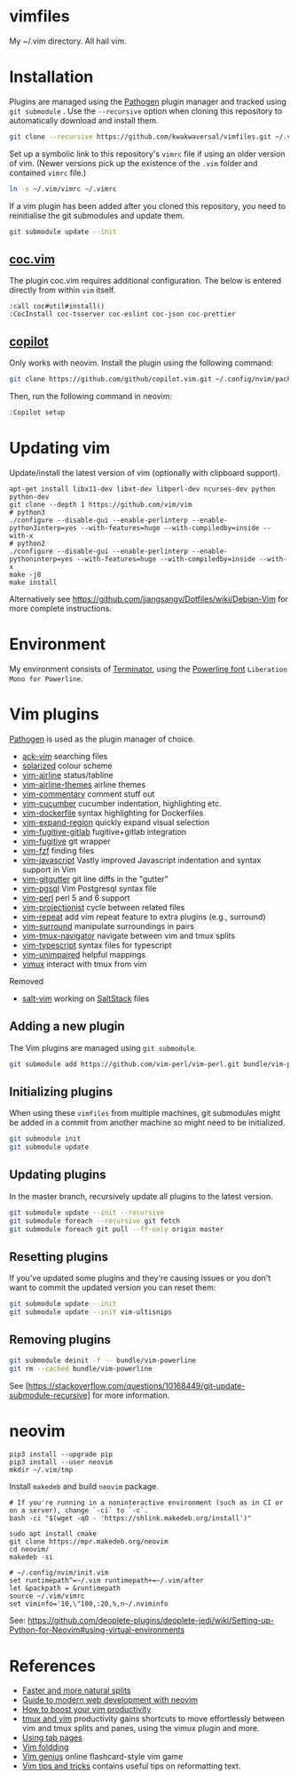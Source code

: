 # vimfiles
My ~/.vim directory. All hail vim.

# Installation
Plugins are managed using the [Pathogen] plugin manager and tracked using `git
submodule` . Use the `--recursive` option when cloning this repository to
automatically download and install them.

```bash
git clone --recursive https://github.com/kwakwaversal/vimfiles.git ~/.vim
```

Set up a symbolic link to this repository's `vimrc` file if using an older
version of vim. (Newer versions pick up the existence of the `.vim` folder and
contained `vimrc` file.)

```bash
ln -s ~/.vim/vimrc ~/.vimrc
```

If a vim plugin has been added after you cloned this repository, you need to
reinitialise the git submodules and update them.

```bash
git submodule update --init
```

## [coc.vim](https://github.com/neoclide/coc.nvim)

The plugin coc.vim requires additional configuration. The below is entered
directly from within `vim` itself.

```
:call coc#util#install()
:CocInstall coc-tsserver coc-eslint coc-json coc-prettier
```

## [copilot](https://github.com/github/copilot)

Only works with neovim. Install the plugin using the following command:

```bash
git clone https://github.com/github/copilot.vim.git ~/.config/nvim/pack/github/start/copilot.vim
```

Then, run the following command in neovim:

```bash
:Copilot setup
```

# Updating vim

Update/install the latest version of vim (optionally with clipboard support).

```console
apt-get install libx11-dev libxt-dev libperl-dev ncurses-dev python python-dev
git clone --depth 1 https://github.com/vim/vim
# python3
./configure --disable-gui --enable-perlinterp --enable-python3interp=yes --with-features=huge --with-compiledby=inside --with-x
# python2
./configure --disable-gui --enable-perlinterp --enable-pythoninterp=yes --with-features=huge --with-compiledby=inside --with-x
make -j8
make install
```

Alternatively see https://github.com/jjangsangy/Dotfiles/wiki/Debian-Vim for
more complete instructions.

# Environment
My environment consists of [Terminator], using the [Powerline font][Powerline
fonts] `Liberation Mono for Powerline`.

# Vim plugins
[Pathogen] is used as the plugin manager of choice.

* [ack-vim](https://github.com/mileszs/ack.vim) searching files
* [solarized](https://github.com/altercation/vim-colors-solarized) colour scheme
* [vim-airline](https://github.com/vim-airline/vim-airline) status/tabline
* [vim-airline-themes](https://github.com/vim-airline/vim-airline-themes) airline themes
* [vim-commentary](https://github.com/tpope/vim-commentary) comment stuff out
* [vim-cucumber](https://github.com/tpope/vim-cucumber) cucumber indentation, highlighting etc.
* [vim-dockerfile](https://github.com/ekalinin/Dockerfile.vim) syntax highlighting for Dockerfiles
* [vim-expand-region](https://github.com/terryma/vim-expand-region) quickly expand visual selection
* [vim-fugitive-gitlab](https://github.com/shumphrey/fugitive-gitlab.vim) fugitive+gitlab integration
* [vim-fugitive](https://github.com/tpope/vim-fugitive) git wrapper
* [vim-fzf](https://github.com/junegunn/fzf.vim#commands) finding files
* [vim-javascript](https://github.com/pangloss/vim-javascript) Vastly improved Javascript indentation and syntax support in Vim
* [vim-gitgutter](https://github.com/airblade/vim-gitgutter) git line diffs in the "gutter"
* [vim-pgsql](https://github.com/exu/pgsql.vim) Vim Postgresql syntax file
* [vim-perl](https://github.com/vim-perl/vim-perl) perl 5 and 6 support
* [vim-projectionist](https://github.com/tpope/vim-projectionist.git) cycle between related files
* [vim-repeat](https://github.com/tpope/vim-repeat) add vim repeat feature to extra plugins (e.g., surround)
* [vim-surround](https://github.com/tpope/vim-surround) manipulate surroundings in pairs
* [vim-tmux-navigator](https://github.com/christoomey/vim-tmux-navigator) navigate between vim and tmux splits
* [vim-typescript](https://github.com/leafgarland/typescript-vim) syntax files for typescript
* [vim-unimpaired](https://github.com/tpope/vim-unimpaired) helpful mappings
* [vimux](https://github.com/benmills/vimux) interact with tmux from vim

Removed

* [salt-vim](https://github.com/saltstack/salt-vim) working on [SaltStack] files

## Adding a new plugin
The Vim plugins are managed using `git submodule`.

```bash
git submodule add https://github.com/vim-perl/vim-perl.git bundle/vim-perl
```

## Initializing plugins
When using these `vimfiles` from multiple machines, git submodules might be
added in a commit from another machine so might need to be initialized.

```bash
git submodule init
git submodule update
```

## Updating plugins
In the master branch, recursively update all plugins to the latest version.

```bash
git submodule update --init --recursive
git submodule foreach --recursive git fetch
git submodule foreach git pull --ff-only origin master
```

## Resetting plugins
If you've updated some plugins and they're causing issues or you don't want to
commit the updated version you can reset them:

```bash
git submodule update --init
git submodule update --init vim-ultisnips
```

## Removing plugins

```bash
git submodule deinit -f -- bundle/vim-powerline
git rm --cached bundle/vim-powerline
```

See [https://stackoverflow.com/questions/10168449/git-update-submodule-recursive]
for more information.

# neovim

```
pip3 install --upgrade pip
pip3 install --user neovim
mkdir ~/.vim/tmp
```

Install `makedeb` and build `neovim` package.

```
# If you're running in a noninteractive environment (such as in CI or on a server), change `-ci` to `-c`.
bash -ci "$(wget -qO - 'https://shlink.makedeb.org/install')"

sudo apt install cmake
git clone https://mpr.makedeb.org/neovim
cd neovim/
makedeb -si
```

```
# ~/.config/nvim/init.vim
set runtimepath^=~/.vim runtimepath+=~/.vim/after
let &packpath = &runtimepath
source ~/.vim/vimrc
set viminfo='10,\"100,:20,%,n~/.nviminfo
```

See: https://github.com/deoplete-plugins/deoplete-jedi/wiki/Setting-up-Python-for-Neovim#using-virtual-environments

# References
* [Faster and more natural splits](https://robots.thoughtbot.com/vim-splits-move-faster-and-more-naturally)
* [Guide to modern web development with neovim](https://medium.freecodecamp.org/a-guide-to-modern-web-development-with-neo-vim-333f7efbf8e2)
* [How to boost your vim productivity](https://github.com/sheerun/blog/blob/master/_posts/2014-03-21-how-to-boost-your-vim-productivity.markdown)
* [tmux and vim](https://blog.bugsnag.com/tmux-and-vim/) productivity gains
    shortcuts to move effortlessly between vim and tmux splits and panes, using
    the vimux plugin and more.
* [Using tab pages](http://vim.wikia.com/wiki/Using_tab_pages)
* [Vim foldding](https://medium.com/vim-drops/javascript-folding-on-vim-119c70d2e872)
* [Vim genius](http://www.vimgenius.com/) online flashcard-style vim game
* [Vim tips and tricks](https://www.cs.swarthmore.edu/help/vim/home.html)
    contains useful tips on reformatting text.

[Pathogen]: https://github.com/tpope/vim-pathogen
[Powerline fonts]: https://github.com/powerline/fonts
[SaltStack]: https://saltstack.com/
[Terminator]: https://gnometerminator.blogspot.co.uk/p/introduction.html
